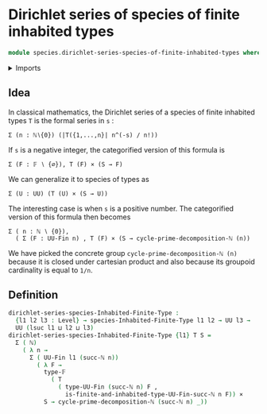 # Dirichlet series of species of finite inhabited types

```agda
module species.dirichlet-series-species-of-finite-inhabited-types where
```

<details><summary>Imports</summary>

```agda
open import elementary-number-theory.natural-numbers

open import foundation.cartesian-product-types
open import foundation.dependent-pair-types
open import foundation.universe-levels

open import species.species-of-finite-inhabited-types

open import univalent-combinatorics.cycle-prime-decomposition-natural-numbers
open import univalent-combinatorics.finite-types
open import univalent-combinatorics.inhabited-finite-types
```

</details>

## Idea

In classical mathematics, the Dirichlet series of a species of finite inhabited
types `T` is the formal series in `s` :

```text
Σ (n : ℕ∖{0}) (|T({1,...,n}| n^(-s) / n!))
```

If `s` is a negative integer, the categorified version of this formula is

```text
Σ (F : 𝔽 ∖ {∅}), T (F) × (S → F)
```

We can generalize it to species of types as

```text
Σ (U : UU) (T (U) × (S → U))
```

The interesting case is when `s` is a positive number. The categorified version
of this formula then becomes

```text
Σ ( n : ℕ ∖ {0}),
  ( Σ (F : UU-Fin n) , T (F) × (S → cycle-prime-decomposition-ℕ (n))
```

We have picked the concrete group `cycle-prime-decomposition-ℕ (n)` because it
is closed under cartesian product and also because its groupoid cardinality is
equal to `1/n`.

## Definition

```agda
dirichlet-series-species-Inhabited-Finite-Type :
  {l1 l2 l3 : Level} → species-Inhabited-Finite-Type l1 l2 → UU l3 →
  UU (lsuc l1 ⊔ l2 ⊔ l3)
dirichlet-series-species-Inhabited-Finite-Type {l1} T S =
  Σ ( ℕ)
    ( λ n →
      Σ ( UU-Fin l1 (succ-ℕ n))
        ( λ F →
          type-𝔽
            ( T
              ( type-UU-Fin (succ-ℕ n) F ,
                is-finite-and-inhabited-type-UU-Fin-succ-ℕ n F)) ×
          S → cycle-prime-decomposition-ℕ (succ-ℕ n) _))
```
